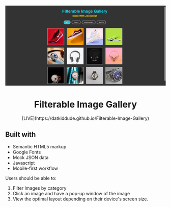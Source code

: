 ![filterable-image-gallery](image-gallery.png)

<h1 align="center">Filterable Image Gallery</h1>

<div align="center">
 [LIVE](https://datkiddude.github.io/Filterable-Image-Gallery) 
</div>

## Built with

- Semantic HTML5 markup
- Google Fonts
- Mock JSON data
- Javascript
- Mobile-first workflow

Users should be able to:

1. Filter Images by category
2. Click an image and have a pop-up window of the image
3. View the optimal layout depending on their device's screen size.
